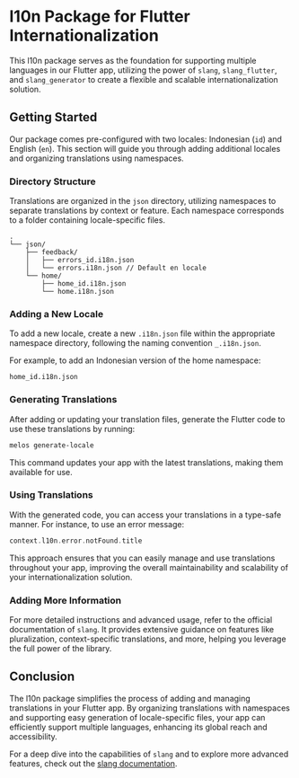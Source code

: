 # l10n Package for Flutter Internationalization

This l10n package serves as the foundation for supporting multiple languages in our Flutter app, utilizing the power of `slang`, `slang_flutter`, and `slang_generator` to create a flexible and scalable internationalization solution.

## Getting Started

Our package comes pre-configured with two locales: Indonesian (`id`) and English (`en`). This section will guide you through adding additional locales and organizing translations using namespaces.

### Directory Structure

Translations are organized in the `json` directory, utilizing namespaces to separate translations by context or feature. Each namespace corresponds to a folder containing locale-specific files.

```plaintext
.
└── json/
    ├── feedback/
    │   ├── errors_id.i18n.json
    │   └── errors.i18n.json // Default en locale
    └── home/
        ├── home_id.i18n.json
        └── home.i18n.json
```

### Adding a New Locale

To add a new locale, create a new `.i18n.json` file within the appropriate namespace directory, following the naming convention `_.i18n.json`.

For example, to add an Indonesian version of the home namespace:

```plaintext
home_id.i18n.json
```

### Generating Translations

After adding or updating your translation files, generate the Flutter code to use these translations by running:

```sh
melos generate-locale
```

This command updates your app with the latest translations, making them available for use.

### Using Translations

With the generated code, you can access your translations in a type-safe manner. For instance, to use an error message:

```dart
context.l10n.error.notFound.title
```

This approach ensures that you can easily manage and use translations throughout your app, improving the overall maintainability and scalability of your internationalization solution.

### Adding More Information

For more detailed instructions and advanced usage, refer to the official documentation of `slang`. It provides extensive guidance on features like pluralization, context-specific translations, and more, helping you leverage the full power of the library.

## Conclusion

The l10n package simplifies the process of adding and managing translations in your Flutter app. By organizing translations with namespaces and supporting easy generation of locale-specific files, your app can efficiently support multiple languages, enhancing its global reach and accessibility.

For a deep dive into the capabilities of `slang` and to explore more advanced features, check out the [slang documentation](https://pub.dev/packages/slang).
